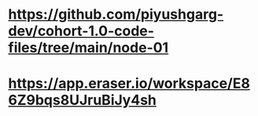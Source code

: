 # https://github.com/piyushgarg-dev/cohort-1.0-code-files/tree/main/node-01

<!-- erasor : -->
# https://app.eraser.io/workspace/E86Z9bqs8UJruBiJy4sh